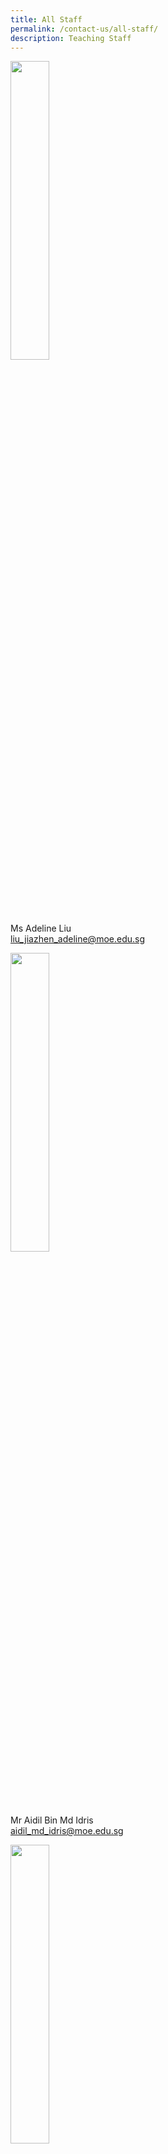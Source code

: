```yaml
---
title: All Staff
permalink: /contact-us/all-staff/
description: Teaching Staff
---
```

<img style="width:35%" src="/images/Ms%20Liu%20Jiazhen%20Adeline.jpg">

Ms Adeline Liu  
[liu\_jiazhen\_adeline@moe.edu.sg](mailto:liu_jiazhen_adeline@moe.edu.sg)

<img style="width:35%" src="/images/Mr%20Aidil%20Bin%20Md%20Idris.jpeg">

Mr Aidil Bin Md Idris      
 [aidil\_md\_idris@moe.edu.sg](mailto:aidil_md_idris@moe.edu.sg)

<img style="width:35%" src="/images/Alvin%20Tan.jpeg">

Mr Alvin Tan Jia Jie     
tan\_jia\_jie@moe.edu.sg
[email](mailto:email)

<img style="width:35%" src="/images/Mdm%20Ang%20Choon%20Keow.jpeg">

Mdm Ang Choon Keow [ang\_choon\_keow@moe.edu.sg](mailto:ang_choon_keow@moe.edu.sg)

<img style="width:35%" src="/images/CAOLEILEI.jpeg">

Ms Cao Lei Lei                                                                           [cao\_leilei@moe.edu.sg](mailto:cao_leilei@moe.edu.sg)

<img style="width:35%" src="/images/mr%20chan%20bin%20chuan.jpeg">

Mr&nbsp;Chan Bin Chuan                          
[chan\_bin\_chuan@moe.edu.sg](mailto:chan_bin_chuan@moe.edu.sg)

<img style="width:35%" src="/images/Ms%20Chan%20Lay%20Leng.jpeg">

Ms Chan Lay Leng, Chloe
[chan\lay\leng@moe.edu.sg](mailto:chanlayleng@moe.edu.sg)

<img style="width:35%" src="/images/ms%20chan%20lai%20peng.jpeg">

Ms Chan Lai Peng  
[chan\_lai\_peng@moe.edu.sg](mailto:chan_lai_peng@moe.edu.sg)

<img style="width:35%" src="/images/Mr%20Chan%20Siew%20Kwai.jpeg">

Mr Chan Siew Kwai            
[chan\_siew\_kwai@moe.edu.sg](mailto:chan_siew_kwai@moe.edu.sg)

<img style="width:35%" src="/images/Mdm%20Chen%20Liping.jpeg">

Mdm Chen Liping  
[chen\_liping@moe.edu.sg](mailto:chen_liping@moe.edu.sg)

<img style="width:35%" src="/images/Mrs%20Cheong%20Poh%20Suan.jpeg">

Mrs Cheong Poh Suan   
[soh\_poh\_suan@moe.edu.sg](mailto:soh_poh_suan@moe.edu.sg)

<img style="width:35%" src="/images/Mr%20Chia%20Chun%20Keong.jpeg">

Mr Chia Chun Keong  
[chia\_chun\_keong@moe.edu.sg](mailto:chia_chun_keong@moe.edu.sg)

<img style="width:35%" src="/images/Mr%20Chia%20Chun%20Kiat.jpeg">

Mr Chia Chun Kiat   
[chia\_chun\_kiat@moe.edu.sg](mailto:chia_chun_kiat@moe.edu.sg)

<img style="width:35%" src="/images/Mr%20Chidambaram%20Saravanan.jpeg">

Mr Chidambaram Saravanan 
[chidambaram\_saravanan@moe.edu.sg](mailto:chidambaram_saravanan@moe.edu.sg)

<img style="width:35%" src="/images/Mrs%20Chin%20Leong%20Hwai%20Ee%20Stella.jpeg">

Mrs Chin-Leong Hwai Ee, Stella 
[leong\_hwai\_ee\_stella@moe.edu.sg](mailto:leong_hwai_ee_stella@moe.edu.sg)

<img style="width:35%" src="/images/mr%20chng%20chia%20yii.jpeg">

Mr&nbsp;Chng Chia Yi    
[chng\_chia\_yi@moe.edu.sg](mailto:chng_chia_yi@moe.edu.sg)


Mr Chua Keng Yeow  
[chua\_keng\_yeow@moe.edu.sg](mailto:chua_keng_yeow@moe.edu.sg)

<img style="width:35%" src="/images/Mrs%20Chua%20Teng%20May%20Hwee%20Teresa.jpeg">

Mrs Chua-Teng May Hwee Teresa
[teng\_may\_hwee\_teresa@moe.edu.sg](mailto:teng_may_hwee_teresa@moe.edu.sg)

<img style="width:35%" src="/images/ms%20sandy%20ee.jpeg">

Ms Ee Wen Lin, Sandy 
[ee\_wen\_lin\_sandy@moe.edu.sg](mailto:ee_wen_lin_sandy@moe.edu.sg)

<img style="width:35%" src="/images/Ms%20Eng%20Chia%20Lee.jpeg">

Ms Eng Chia Lee    
[eng\_chia\_lee@moe.edu.sg](mailto:eng_chia_lee@moe.edu.sg)

<img style="width:35%" src="/images/Ms%20Hamizah%20Begum%20Bte%20Md%20Hanif.jpeg">

Ms Hamizah Begum Bte Md Hanif 
[hamizah\_begum\_mohd\_hanif@moe.edu.sg](mailto:hamizah_begum_mohd_hanif@moe.edu.sg)

<img style="width:35%" src="/images/Ms%20He%20Meiyu.jpeg">

Ms He Meiyu        
[he\_meiyu@moe.edu.sg](mailto:he_meiyu@moe.edu.sg)

<img style="width:35%" src="/images/Ms%20Heng%20Hui%20Zhen.jpeg">

Ms Heng Hui Zhen    
[heng\_hui\_zhen@moe.edu.sg](mailto:heng_hui_zhen@moe.edu.sg)

<img style="width:35%" src="/images/Ms%20Ho%20Xiu%20Hui,%20Tessa.jpg">

Ms Ho Xiu Hui Tessa   
[ho\_xiu\_hui\_tessa@moe.edu.sg](mailto:ho_xiu_hui_tessa@moe.edu.sg)

<img style="width:35%" src="/images/Mr%20Xiao%20Jing%20Joshua.jpg">

Mr Joshua Xiao Jing       
[xiao\_jing\_joshua@moe.edu.sg](mailto:xiao_jing_joshua@moe.edu.sg)

<img style="width:35%" src="/images/ms%20joyner%20tay%20kai%20ling.jpeg">

Ms&nbsp;Joyner Tay        
[tay\_kai\_ling\_joyner@moe.edu.sg](mailto:tay_kai_ling_joyner@moe.edu.sg)

<img style="width:35%" src="/images/Mr%20Kamal%20Bin%20Yacob.jpeg">

Mr Kamal Bin Yacob   
[kamal\_yacob@moe.edu.sg](mailto:kamal_yacob@moe.edu.sg)

Mrs Karine Nai  
nai_sok_khoon_karine@moe.edu.sg

<img style="width:35%" src="/images/Mr%20Ke%20Kaijie%20Justin.jpeg">

Mr Ke Kaijie, Justin   
[ke\_kaijie\_justin@moe.edu.sg](mailto:ke_kaijie_justin@moe.edu.sg)

<img style="width:35%" src="/images/Kishan%20School%20Website.jpeg">

Mr&nbsp;Kishan Kannan  
[kishan\_kannan@moe.edu.sg](mailto:kishan_kannan@moe.edu.sg)

<img style="width:35%" src="/images/Doreen.png">

Ms&nbsp;Lau&nbsp;Ying&nbsp;Ying Doreen
[lau\_ying\_ying\_doreen@moe.edu.sg](mailto:lau_ying_ying_doreen@moe.edu.sg)

<img style="width:35%" src="/images/miss%20rachel%20lee%20jueyi.jpeg">

Ms Lee Jueyi, Rachel    
[rachel\_lee\_jueyi@moe.edu.sg](mailto:rachel_lee_jueyi@moe.edu.sg)

<img style="width:35%" src="/images/Mrs%20Lehming%20Teo%20Shi%20Hui%20Rachel.jpeg">

Mrs Lehming-Teo Shi Hui, Rachel
[teo\_shi\_hui\_rachel@moe.edu.sg](mailto:teo_shi_hui_rachel@moe.edu.sg)

<img style="width:35%" src="/images/Ms%20Li%20Qianyi.jpeg">

Ms Li Qianyi
li_qianyi@moe.edu.sg

<img style="width:35%" src="/images/Ms%20Lim%20Keng%20Woon%20Madeline.jpeg">

Ms Lim Keng Woon, Madeline
lim_keng_woon_madeline@moe.edu.sg

<img style="width:35%" src="/images/Mr%20Jeremy.jpeg">

Mr Lim Liangcai, Jeremy
lim_liangcai_jeremy@moe.edu.sg
 
<img style="width:35%" src="/images/mrs%20ng%20lye%20sim.jpeg">

Mrs Lim Lye Sim  
ng_lye_sim@moe.edu.sg 
 
<img style="width:35%" src="/images/ms%20lim%20tze%20min%20joyce_1.jpeg">

Ms Lim Tze Min Joyce    
lim_tze_min@moe.edu.sg


<img style="width:35%" src="/images/Mrs%20Lim%20Quek%20Chwee%20Tiang%20Linda.jpeg">

Mrs Lim-Quek Chwee Tiang, Linda
quek_chwee_tiang_linda@moe.edu.sg
<img style="width:35%" src="/images/Ms%20Low%20Li%20Qing.jpg">

Ms Low Liqing    
low_liqing@moe.edu.sg

<img style="width:35%" src="/images/Mr%20Mohideeen%20Nizar.jpeg">

Mr Mohideen Nizar s/o Anwar
mohideen_nizar_anwar@moe.edu.sg
 
 <img style="width:35%" src="/images/Mdm%20Mursalina.jpeg">
 
Mdm Mursalina Bte Mohd Saim
mursalina_mohd_saim@moe.edu.sg

<img style="width:35%" src="/images/Mdm%20Natarajan%20Umarani%20(Teacher).jpg">

Ms Natarajan Umarani 
natarajan_umarani@moe.edu.sg

<img style="width:35%" src="/images/Mr%20Ng%20Loong%20Kin,%20Alvin.jpg">

Mr Ng Loong Kin, Alvin
ng_loong_kin_alvin@moe.edu.sg

<img style="width:35%" src="/images/Ms%20Nurul%20Farhanah%20Bte%20Ramlan.jpg">

Ms Nurul Farhanah Bte Ramlan
nurul_farhanah_binte_ramlan@moe.edu.sg

<img style="width:35%" src="/images/Mrs%20Peh%20Yeo%20Hwee%20Ching%20Magdelene.jpeg">

Mrs Peh-Yeo Hwee Ching Magdalene
yeo_hwee_ching_magdalene@moe.edu.sg

<img style="width:35%" src="/images/mr%20phua%20chwee%20ghua.jpeg">

Mr Phua Chwee Ghua
phua_chwee_ghua@moe.edu.sg 

<img style="width:35%" src="/images/Mdm%20Rajamanickam.jpeg">

Mdm Rajamanickam Renuka
rajamanickam_renuka@moe.edu.sg

<img style="width:35%" src="/images/Mdm%20Rashidah%20Kassim.jpeg">

Mdm Rashidah Kassim
rashidah_kassim@moe.edu.sg

<img style="width:35%" src="/images/Mr%20Mohamed%20Ressal.jpeg">

Mr Mohamed Ressal Mohamed Raffi
mohamed_ressal_mohamed_raffi@moe.edu.sg

<img style="width:35%" src="/images/Mdm%20Rosezalina.jpeg">

Mdm Rosezalina Bte Asmoin
rosezalina_asmoin@moe.edu.sg

<img style="width:35%" src="/images/Mr%20See%20Gim%20Hwee%20(1).jpg">

Mr See Gim Hwee
see_gim_hwee@moe.edu.sg 

<img style="width:35%" src="/images/Ms%20Sia%20Gee%20Han.jpeg">

Ms Sia Gee Han, Karen
karen_sia_gee_han@moe.edu.sg


Ms Sharon Tham Kum Chee
sharon_tham_kum_chee@moe.edu.sg

<img style="width:35%" src="/images/Mdm%20Sheetal%20Sonawane.jpeg">

Ms Sheetal Sonawane
sheetal_madhukar_sonawane@moe.edu.sg

<img style="width:35%" src="/images/Ms%20Sim%20Shin%20Jie.jpg">

Ms Sim Shin Jie    
sim_shin_jie@moe.edu.sg

<img style="width:35%" src="/images/ms%20siti%20nurwati%20dalduri.jpeg">

Ms Siti Nurwati Dalduri
siti_nurwati_dalduri@moe.edu.sg 

<img style="width:35%" src="/images/Ms%20Soon%20Si%20Lin%20Jocelyn%20(Teacher).png">

Ms Soon Si Lin Jocelyn
soon_si_lin_jocelyn@moe.edu.sg 

<img style="width:35%" src="/images/Ms%20Sophia%20Ng%20Jia%20Ming.jpg">

Ms Sophia Ng    
sophia_ng_jia_ming@moe.edu.sg

<img style="width:35%" src="/images/Ms%20Sumitha.jpeg">

Mdm Sumitha Kirsnan
sumitha_kirsnan@moe.edu.sg

<img style="width:35%" src="/images/Ms%20Syafiqah%20Binte%20Zaini.jpg">

Ms Syafiqah Binte Zaini
syafiqah_zaini@moe.edu.sg

<img style="width:35%" src="/images/Mr%20Tan%20Chor%20Seng.jpg">

Mr Tan Chor Seng
tan_chor_seng_a@moe.edu.sg

<img style="width:35%" src="/images/Ms%20Joycelyn.jpeg">

Ms Tan E-Fung, Joycelyn
tan_e_fung_joycelyn@moe.edu.sg

<img style="width:35%" src="/images/Mr%20Peter.jpeg">

Mr Tan Eng Hoe, Peter
peter_tan_eng_hoe@moe.edu.sg

<img style="width:35%" src="/images/Mr%20John.jpeg">

Mr Tan Hong Soong, John
tan_hong_soong@moe.edu.sg

<img style="width:35%" src="/images/mr%20tan%20jit%20jin.jpeg">

Mr Tan Jit Jin
tan_jit_jin@moe.edu.sg

<img style="width:35%" src="/images/ms%20tan%20kay%20shin.jpeg">

Mdm Tan Kay Shin 
tan_kay_shin@moe.edu.sg

<img style="width:35%" src="/images/Mr%20Tan%20Kiang%20Chye.jpeg">

Mr Tan Kiang Chye
tan_kiang_chye@moe.edu.sg

Mr Tan Liang Hooi

<img style="width:35%" src="/images/Mr%20Tan%20Liang%20Hooi.jpeg">

tan_liang_hooi@moe.edu.sg

<img style="width:35%" src="/images/kenneth.jpeg">

Mr Tan Ming Hon, Kenneth
tan_ming_hon@moe.edu.sg

<img style="width:35%" src="/images/mr%20tan%20teck%20soon.jpeg">

Mr Tan Teck Soon
tan_teck_soon@moe.edu.sg 

<img style="width:35%" src="/images/Mr%20Tan%20Ser%20Yong.jpeg">

Mr Tan Ser Yong, Philip
tan_ser_yong_philip@moe.edu.sg

<img style="width:35%" src="/images/Mrs%20Tan%20Wong%20Siew%20Har.jpeg">

Mrs Tan-Wong Siew Har, Winnie
wong_siew_har_winnie@moe.edu.sg

<img style="width:35%" src="/images/Timothy.jpeg">

Mr Tang Xu Yang Timothy
tang_xu_yang_timothy@moe.edu.sg

<img style="width:35%" src="/images/Mrs%20Tan%20Wen%20Yi.jpeg">

Mrs Tan Wen Yi
tan_wen_yi@moe.edu.sg

<img style="width:35%" src="/images/Mrs%20Teng%20Tay%20Soo%20Chin.jpeg">

Mrs Teng-Tay Soo Chin, Emmeline
tay_soo_chin_emmeline@moe.edu.sg

<img style="width:35%" src="/images/Ms%20Teo%20Li%20Yin.jpeg">

Ms Teo Li Yin
teo_li_yin@moe.edu.sg


Mr Teo Chai Yaw
teo_chai_yaw@moe.edu.sg

<img style="width:35%" src="/images/Ms%20Teo%20Wei%20Na.jpeg">

Ms Teo Wei Na
teo_wei_na@moe.edu.sg

<img style="width:35%" src="/images/mr%20thomas%20law%20choon%20ting.jpeg">

Mr Thomas Law
law_choon_ting_thomas@moe.edu.sg 

<img style="width:35%" src="/images/Valane%20Passport%20Photo%202.jpeg">

Ms Tnee Li Ling, Valane
tnee_li_ling_valane@moe.edu.sg

Ms Tracy Tey
tracy_tey_pin_pin@moe.edu.sg

<img style="width:35%" src="/images/Ms%20Wee%20Ni%20Swen.jpg">

Ms Wee Ni Swen
wee_ni_swen@moe.edu.sg

<img style="width:35%" src="/images/Ms%20Wee%20Yee%20Ing.jpg">

Ms Wee Yee Ing
wee_yee_ing@moe.edu.sg

<img style="width:35%" src="/images/Mrs%20Wee%20Loh%20Wee%20Sin.jpeg">

Mrs Wee-Loh Wee Sin
loh_wee_sin@moe.edu.sg

<img style="width:35%" src="/images/Ms%20Woong%20Choy%20Wan.jpeg">

Ms Woong Choy Wan
woong_choy_wan@moe.edu.sg

<img style="width:35%" src="/images/Mr%20Andy.jpeg">

Mr Yap Jin Hua, Andy
yap_jin_hua_andy@moe.edu.sg

<img style="width:35%" src="/images/Mr%20Yong%20Teck%20Sin.jpg">

Mr Yong Teck Sin
yong_teck_sin@moe.edu.sg

<img style="width:35%" src="/images/Mrs%20Yuen%20Lay%20Eng.jpeg">

Mrs Yuen Lay Eng
ang_lay_eng@moe.edu.sg 
 
<img style="width:35%" src="/images/Mr%20Zulhilmi%20Bin%20Zulkiflee.jpeg">

Mr Zulhilmi Bin Zulkiflee
zulkiflee_zulhilmi@moe.edu.sg